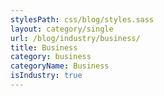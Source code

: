 ```yaml
---
stylesPath: css/blog/styles.sass
layout: category/single
url: /blog/industry/business/
title: Business
category: business
categoryName: Business
isIndustry: true
---
```

